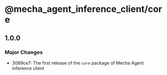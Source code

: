 # @mecha_agent_inference_client/core

## 1.0.0

### Major Changes

- 3089ce7: The first release of the `core` package of Mecha Agent inference client
